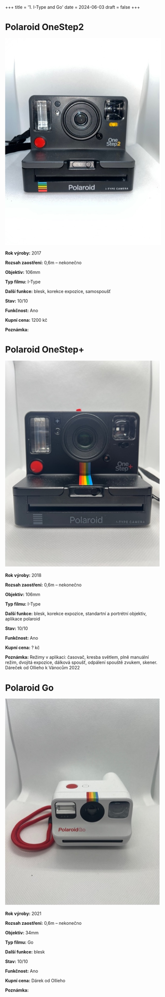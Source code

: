 +++
title = '1. I-Type and Go'
date = 2024-06-03
draft = false
+++

# Polaroid OneStep2

![](polaroid_onestep2.jpg)

**Rok výroby:**	2017
    
**Rozsah zaostření:**	0,6m – nekonečno

**Objektiv:**	106mm 
    
**Typ filmu:**	I-Type

**Další funkce:**	blesk, korekce expozice, samospoušť
    
**Stav:**	10/10

**Funkčnost:**	Ano

**Kupní cena:**	1200 kč
    
**Poznámka:**	



# Polaroid OneStep+

![](polaroid_onestep+.jpg)

**Rok výroby:**	2018
    
**Rozsah zaostření:**	0,6m – nekonečno

**Objektiv:**	106mm 
    
**Typ filmu:**	I-Type

**Další funkce:**	blesk, korekce expozice, standartní a portrétní objektiv, aplikace polaroid

**Stav:**	10/10

**Funkčnost:**	Ano

**Kupní cena:**	? kč

**Poznámka:**	Režimy v aplikaci: časovač, kresba světlem, plně manuální režim, dvojitá expozice, dálková spoušť, odpálení spouště zvukem, skener.
Dáreček od Ollieho k Vánocům 2022

# Polaroid Go

![](polaroid_go.jpg)

**Rok výroby:**	2021
    
**Rozsah zaostření:**	0,6m – nekonečno

**Objektiv:**	34mm 
    
**Typ filmu:**	Go

**Další funkce:**	blesk

**Stav:**	10/10

**Funkčnost:**	Ano

**Kupní cena:**	Dárek od Ollieho

**Poznámka:**		